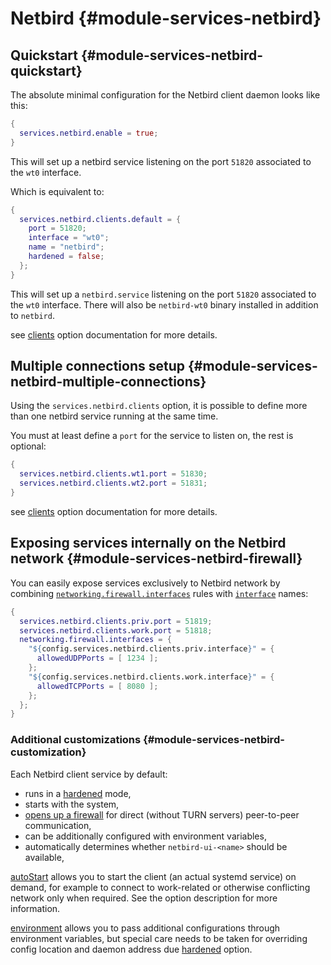# Netbird {#module-services-netbird}

## Quickstart {#module-services-netbird-quickstart}

The absolute minimal configuration for the Netbird client daemon looks like this:

```nix
{
  services.netbird.enable = true;
}
```

This will set up a netbird service listening on the port `51820` associated to the
`wt0` interface.

Which is equivalent to:

```nix
{
  services.netbird.clients.default = {
    port = 51820;
    interface = "wt0";
    name = "netbird";
    hardened = false;
  };
}
```

This will set up a `netbird.service` listening on the port `51820` associated to the
`wt0` interface. There will also be `netbird-wt0` binary installed in addition to `netbird`.

see [clients](#opt-services.netbird.clients) option documentation for more details.

## Multiple connections setup {#module-services-netbird-multiple-connections}

Using the `services.netbird.clients` option, it is possible to define more than
one netbird service running at the same time.

You must at least define a `port` for the service to listen on, the rest is optional:

```nix
{
  services.netbird.clients.wt1.port = 51830;
  services.netbird.clients.wt2.port = 51831;
}
```

see [clients](#opt-services.netbird.clients) option documentation for more details.

## Exposing services internally on the Netbird network {#module-services-netbird-firewall}

You can easily expose services exclusively to Netbird network by combining
[`networking.firewall.interfaces`](#opt-networking.firewall.interfaces) rules
with [`interface`](#opt-services.netbird.clients._name_.interface) names:

```nix
{
  services.netbird.clients.priv.port = 51819;
  services.netbird.clients.work.port = 51818;
  networking.firewall.interfaces = {
    "${config.services.netbird.clients.priv.interface}" = {
      allowedUDPPorts = [ 1234 ];
    };
    "${config.services.netbird.clients.work.interface}" = {
      allowedTCPPorts = [ 8080 ];
    };
  };
}
```

### Additional customizations {#module-services-netbird-customization}

Each Netbird client service by default:

- runs in a [hardened](#opt-services.netbird.clients._name_.hardened) mode,
- starts with the system,
- [opens up a firewall](#opt-services.netbird.clients._name_.openFirewall) for direct (without TURN servers)
  peer-to-peer communication,
- can be additionally configured with environment variables,
- automatically determines whether `netbird-ui-<name>` should be available,

[autoStart](#opt-services.netbird.clients._name_.autoStart) allows you to start the client (an actual systemd service)
on demand, for example to connect to work-related or otherwise conflicting network only when required.
See the option description for more information.

[environment](#opt-services.netbird.clients._name_.environment) allows you to pass additional configurations
through environment variables, but special care needs to be taken for overriding config location and
daemon address due [hardened](#opt-services.netbird.clients._name_.hardened) option.
